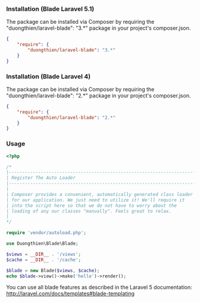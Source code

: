 ### Installation (Blade Laravel 5.1)
The package can be installed via Composer by requiring the "duongthien/laravel-blade": "3.*" package in your project's composer.json.

```json
{
	"require": {
	    "duongthien/laravel-blade": "3.*"
	}
}
```

### Installation (Blade Laravel 4)
The package can be installed via Composer by requiring the "duongthien/laravel-blade": "2.*" package in your project's composer.json.

```json
{
	"require": {
	    "duongthien/laravel-blade": "2.*"
	}
}
```

### Usage

```php
<?php

/*
|--------------------------------------------------------------------------
| Register The Auto Loader
|--------------------------------------------------------------------------
|
| Composer provides a convenient, automatically generated class loader
| for our application. We just need to utilize it! We'll require it
| into the script here so that we do not have to worry about the
| loading of any our classes "manually". Feels great to relax.
|
*/

require 'vendor/autoload.php';

use Duongthien\Blade\Blade;

$views = __DIR__ . '/views';
$cache = __DIR__ . '/cache';

$blade = new Blade($views, $cache);
echo $blade->view()->make('hello')->render();
```

You can use all blade features as described in the Laravel 5 documentation:
http://laravel.com/docs/templates#blade-templating
